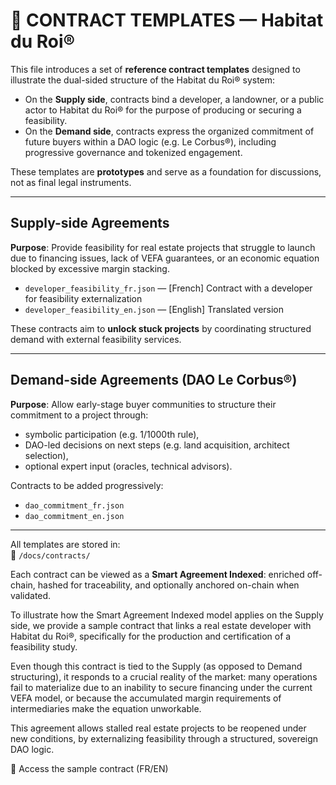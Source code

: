 # 📄 CONTRACT TEMPLATES — Habitat du Roi®

This file introduces a set of **reference contract templates** designed to illustrate the dual-sided structure of the Habitat du Roi® system:

- On the **Supply side**, contracts bind a developer, a landowner, or a public actor to Habitat du Roi® for the purpose of producing or securing a feasibility.
- On the **Demand side**, contracts express the organized commitment of future buyers within a DAO logic (e.g. Le Corbus®), including progressive governance and tokenized engagement.

These templates are **prototypes** and serve as a foundation for discussions, not as final legal instruments.

---

## Supply-side Agreements

**Purpose**: Provide feasibility for real estate projects that struggle to launch due to financing issues, lack of VEFA guarantees, or an economic equation blocked by excessive margin stacking.

- `developer_feasibility_fr.json` — [French] Contract with a developer for feasibility externalization
- `developer_feasibility_en.json` — [English] Translated version

These contracts aim to **unlock stuck projects** by coordinating structured demand with external feasibility services.

---

## Demand-side Agreements (DAO Le Corbus®)

**Purpose**: Allow early-stage buyer communities to structure their commitment to a project through:

- symbolic participation (e.g. 1/1000th rule),
- DAO-led decisions on next steps (e.g. land acquisition, architect selection),
- optional expert input (oracles, technical advisors).

Contracts to be added progressively:
- `dao_commitment_fr.json`
- `dao_commitment_en.json`

---

All templates are stored in:  
📁 `/docs/contracts/`

Each contract can be viewed as a **Smart Agreement Indexed**: enriched off-chain, hashed for traceability, and optionally anchored on-chain when validated.

To illustrate how the Smart Agreement Indexed model applies on the Supply side, we provide a sample contract that links a real estate developer with Habitat du Roi®, specifically for the production and certification of a feasibility study.

Even though this contract is tied to the Supply (as opposed to Demand structuring), it responds to a crucial reality of the market:
many operations fail to materialize due to an inability to secure financing under the current VEFA model, or because the accumulated margin requirements of intermediaries make the equation unworkable.

This agreement allows stalled real estate projects to be reopened under new conditions, by externalizing feasibility through a structured, sovereign DAO logic.

🔗 Access the sample contract (FR/EN)

